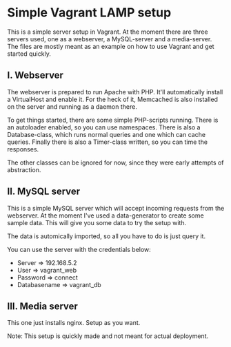 Simple Vagrant LAMP setup
=========================

This is a simple server setup in Vagrant. At the moment there are three servers 
used, one as a webserver, a MySQL-server and a media-server. The files are mostly
meant as an example on how to use Vagrant and get started quickly.

I. Webserver
------------

The webserver is prepared to run Apache with PHP. It'll automatically install a
VirtualHost and enable it. For the heck of it, Memcached is also installed on the
server and running as a daemon there.

To get things started, there are some simple PHP-scripts running. 
There is an autoloader enabled, so you can use namespaces.
There is also a Database-class, which runs normal queries and one which
can cache queries.
Finally there is also a Timer-class written, so you can time the responses.

The other classes can be ignored for now, since they were early attempts
of abstraction.

II. MySQL server
----------------

This is a simple MySQL server which will accept incoming requests from
the webserver. At the moment I've used a data-generator to create some
sample data. This will give you some data to try the setup with.

The data is automically imported, so all you have to do is just query it.

You can use the server with the credentials below:
- Server => 192.168.5.2
- User => vagrant_web
- Password => connect
- Databasename => vagrant_db

III. Media server
-----------------

This one just installs nginx. Setup as you want. 

Note: This setup is quickly made and not meant for actual deployment. 
